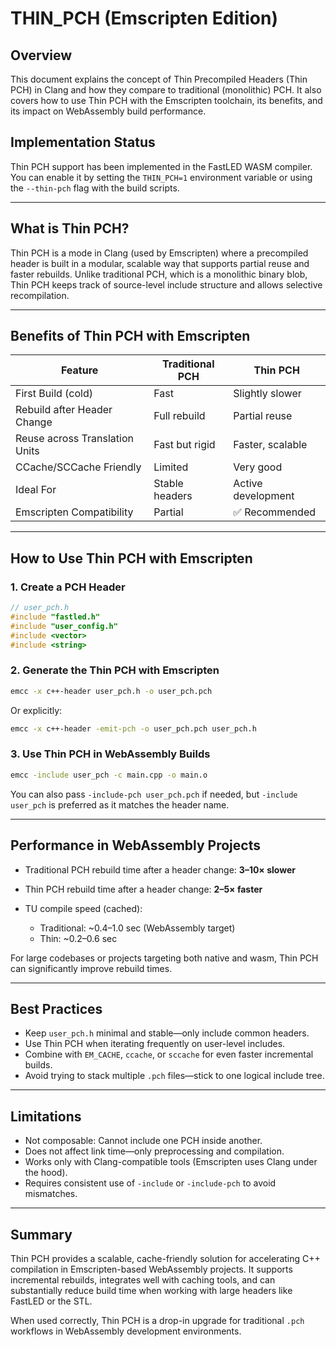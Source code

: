 # THIN\_PCH (Emscripten Edition)

## Overview

This document explains the concept of Thin Precompiled Headers (Thin PCH) in Clang and how they compare to traditional (monolithic) PCH. It also covers how to use Thin PCH with the Emscripten toolchain, its benefits, and its impact on WebAssembly build performance.

## Implementation Status

Thin PCH support has been implemented in the FastLED WASM compiler. You can enable it by setting the `THIN_PCH=1` environment variable or using the `--thin-pch` flag with the build scripts.

---

## What is Thin PCH?

Thin PCH is a mode in Clang (used by Emscripten) where a precompiled header is built in a modular, scalable way that supports partial reuse and faster rebuilds. Unlike traditional PCH, which is a monolithic binary blob, Thin PCH keeps track of source-level include structure and allows selective recompilation.

---

## Benefits of Thin PCH with Emscripten

| Feature                        | Traditional PCH | Thin PCH           |
| ------------------------------ | --------------- | ------------------ |
| First Build (cold)             | Fast            | Slightly slower    |
| Rebuild after Header Change    | Full rebuild    | Partial reuse      |
| Reuse across Translation Units | Fast but rigid  | Faster, scalable   |
| CCache/SCCache Friendly        | Limited         | Very good          |
| Ideal For                      | Stable headers  | Active development |
| Emscripten Compatibility       | Partial         | ✅ Recommended      |

---

## How to Use Thin PCH with Emscripten

### 1. Create a PCH Header

```cpp
// user_pch.h
#include "fastled.h"
#include "user_config.h"
#include <vector>
#include <string>
```

### 2. Generate the Thin PCH with Emscripten

```bash
emcc -x c++-header user_pch.h -o user_pch.pch
```

Or explicitly:

```bash
emcc -x c++-header -emit-pch -o user_pch.pch user_pch.h
```

### 3. Use Thin PCH in WebAssembly Builds

```bash
emcc -include user_pch -c main.cpp -o main.o
```

You can also pass `-include-pch user_pch.pch` if needed, but `-include user_pch` is preferred as it matches the header name.

---

## Performance in WebAssembly Projects

* Traditional PCH rebuild time after a header change: **3–10× slower**
* Thin PCH rebuild time after a header change: **2–5× faster**
* TU compile speed (cached):

  * Traditional: \~0.4–1.0 sec (WebAssembly target)
  * Thin: \~0.2–0.6 sec

For large codebases or projects targeting both native and wasm, Thin PCH can significantly improve rebuild times.

---

## Best Practices

* Keep `user_pch.h` minimal and stable—only include common headers.
* Use Thin PCH when iterating frequently on user-level includes.
* Combine with `EM_CACHE`, `ccache`, or `sccache` for even faster incremental builds.
* Avoid trying to stack multiple `.pch` files—stick to one logical include tree.

---

## Limitations

* Not composable: Cannot include one PCH inside another.
* Does not affect link time—only preprocessing and compilation.
* Works only with Clang-compatible tools (Emscripten uses Clang under the hood).
* Requires consistent use of `-include` or `-include-pch` to avoid mismatches.

---

## Summary

Thin PCH provides a scalable, cache-friendly solution for accelerating C++ compilation in Emscripten-based WebAssembly projects. It supports incremental rebuilds, integrates well with caching tools, and can substantially reduce build time when working with large headers like FastLED or the STL.

When used correctly, Thin PCH is a drop-in upgrade for traditional `.pch` workflows in WebAssembly development environments.
